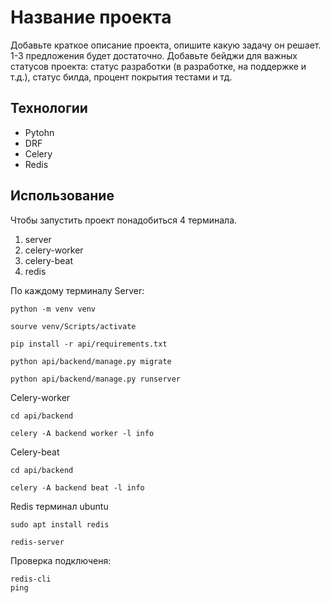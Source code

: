 # Название проекта
Добавьте краткое описание проекта, опишите какую задачу он решает. 1-3 предложения будет достаточно. Добавьте бейджи для важных статусов проекта: статус разработки (в разработке, на поддержке и т.д.), статус билда, процент покрытия тестами и тд.


## Технологии
- Pytohn
- DRF
- Celery
- Redis

## Использование
Чтобы запустить проект понадобиться 4 терминала.
1) server
2) celery-worker
3) celery-beat
4) redis

По каждому терминалу 
Server:

```
python -m venv venv
```

```
sourve venv/Scripts/activate
```

```
pip install -r api/requirements.txt
```

```
python api/backend/manage.py migrate
```
```
python api/backend/manage.py runserver
```

Celery-worker
```
cd api/backend
```
```
celery -A backend worker -l info
```

Celery-beat
```
cd api/backend
```
```
celery -A backend beat -l info
```

Redis
терминал ubuntu
```
sudo apt install redis
```
```
redis-server
```
Проверка подключеня:
```
redis-cli
ping
```
